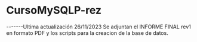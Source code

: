 # CursoMySQLP-rez
-------Ultima actualización 26/11/2023
Se adjuntan el INFORME FINAL rev1 en formato PDF y los scripts para la creacion de la base de datos.
